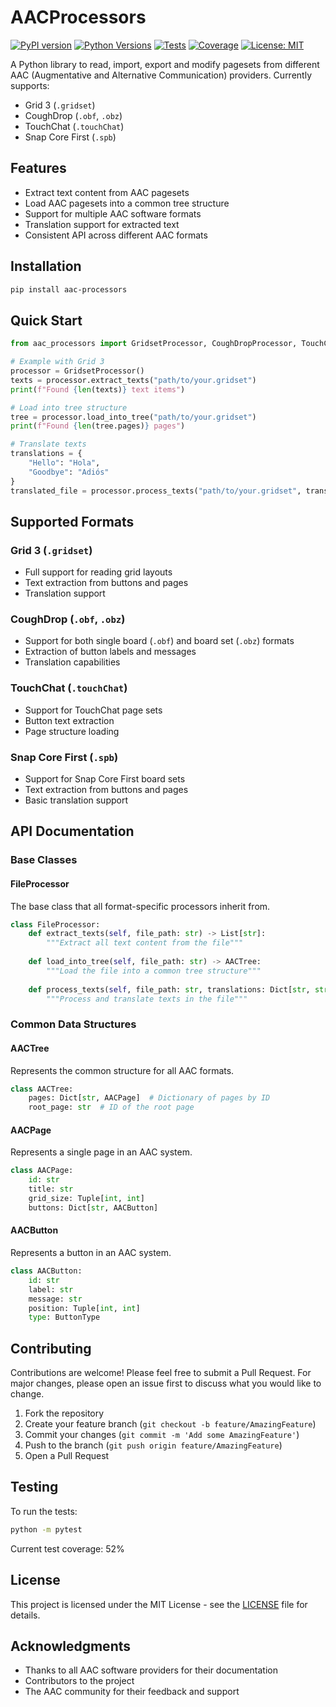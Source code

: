 # AACProcessors

[![PyPI version](https://badge.fury.io/py/aac-processors.svg)](https://badge.fury.io/py/aac-processors)
[![Python Versions](https://img.shields.io/pypi/pyversions/aac-processors.svg)](https://pypi.org/project/aac-processors/)
[![Tests](https://github.com/willwade/AACProcessors/actions/workflows/tests.yml/badge.svg)](https://github.com/willwade/AACProcessors/actions/workflows/tests.yml)
[![Coverage](https://codecov.io/gh/willwade/AACProcessors/branch/main/graph/badge.svg)](https://codecov.io/gh/willwade/AACProcessors)
[![License: MIT](https://img.shields.io/badge/License-MIT-yellow.svg)](https://opensource.org/licenses/MIT)

A Python library to read, import, export and modify pagesets from different AAC (Augmentative and Alternative Communication) providers. Currently supports:

- Grid 3 (`.gridset`)
- CoughDrop (`.obf`, `.obz`)
- TouchChat (`.touchChat`)
- Snap Core First (`.spb`)

## Features

- Extract text content from AAC pagesets
- Load AAC pagesets into a common tree structure
- Support for multiple AAC software formats
- Translation support for extracted text
- Consistent API across different AAC formats

## Installation

```bash
pip install aac-processors
```

## Quick Start

```python
from aac_processors import GridsetProcessor, CoughDropProcessor, TouchChatProcessor, SnapProcessor

# Example with Grid 3
processor = GridsetProcessor()
texts = processor.extract_texts("path/to/your.gridset")
print(f"Found {len(texts)} text items")

# Load into tree structure
tree = processor.load_into_tree("path/to/your.gridset")
print(f"Found {len(tree.pages)} pages")

# Translate texts
translations = {
    "Hello": "Hola",
    "Goodbye": "Adiós"
}
translated_file = processor.process_texts("path/to/your.gridset", translations, "path/to/output.gridset")
```

## Supported Formats

### Grid 3 (`.gridset`)
- Full support for reading grid layouts
- Text extraction from buttons and pages
- Translation support

### CoughDrop (`.obf`, `.obz`)
- Support for both single board (`.obf`) and board set (`.obz`) formats
- Extraction of button labels and messages
- Translation capabilities

### TouchChat (`.touchChat`)
- Support for TouchChat page sets
- Button text extraction
- Page structure loading

### Snap Core First (`.spb`)
- Support for Snap Core First board sets
- Text extraction from buttons and pages
- Basic translation support

## API Documentation

### Base Classes

#### FileProcessor
The base class that all format-specific processors inherit from.

```python
class FileProcessor:
    def extract_texts(self, file_path: str) -> List[str]:
        """Extract all text content from the file"""
        
    def load_into_tree(self, file_path: str) -> AACTree:
        """Load the file into a common tree structure"""
        
    def process_texts(self, file_path: str, translations: Dict[str, str], output_path: str) -> str:
        """Process and translate texts in the file"""
```

### Common Data Structures

#### AACTree
Represents the common structure for all AAC formats.

```python
class AACTree:
    pages: Dict[str, AACPage]  # Dictionary of pages by ID
    root_page: str  # ID of the root page
```

#### AACPage
Represents a single page in an AAC system.

```python
class AACPage:
    id: str
    title: str
    grid_size: Tuple[int, int]
    buttons: Dict[str, AACButton]
```

#### AACButton
Represents a button in an AAC system.

```python
class AACButton:
    id: str
    label: str
    message: str
    position: Tuple[int, int]
    type: ButtonType
```

## Contributing

Contributions are welcome! Please feel free to submit a Pull Request. For major changes, please open an issue first to discuss what you would like to change.

1. Fork the repository
2. Create your feature branch (`git checkout -b feature/AmazingFeature`)
3. Commit your changes (`git commit -m 'Add some AmazingFeature'`)
4. Push to the branch (`git push origin feature/AmazingFeature`)
5. Open a Pull Request

## Testing

To run the tests:

```bash
python -m pytest
```

Current test coverage: 52%

## License

This project is licensed under the MIT License - see the [LICENSE](LICENSE) file for details.

## Acknowledgments

- Thanks to all AAC software providers for their documentation
- Contributors to the project
- The AAC community for their feedback and support
